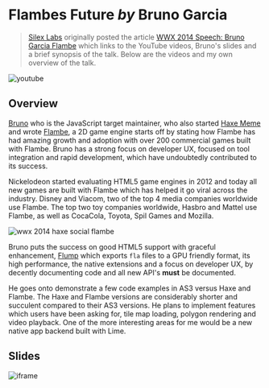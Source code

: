 [_template]: ../../templates/wwx/video.html
[date]: / "2014-07-07T15:18:52+01:00"
[modified]: / "2014-08-01T15:26:57+01:00"
[“”]: a ""
# Flambes Future _by_ Bruno Garcia

> [Silex Labs] originally posted the article [WWX 2014 Speech: Bruno Garcia Flambe][sl1]
> which links to the YouTube videos, Bruno's slides and a brief
> synopsis of the talk. Below are the videos and my own overview of the talk.

![youtube](oeoA8tWiAeQ)

## Overview

[Bruno][tw5] who is the JavaScript target maintainer, who also started
[Haxe Meme][l9] and wrote [Flambe][l10], a 2D game engine starts off by stating how
Flambe has had amazing growth and adoption with over 200 commercial games built 
with Flambe. Bruno has a strong focus on developer UX, focused on tool integration
and rapid development, which have undoubtedly contributed to its success.

Nickelodeon started evaluating HTML5 game engines in 2012 and today all new games
are built with Flambe which has helped it go viral across the industry. Disney and
Viacom, two of the top 4 media companies worldwide use Flambe. The top two toy
companies worldwide, Hasbro and Mattel use Flambe, as well as CocaCola, Toyota,
Spil Games and Mozilla.

![wwx 2014 haxe social flambe](/img/wwx/2014/switching-to-dart.jpg "Haxe is too mainstream!?!")

Bruno puts the success on good HTML5 support with graceful enhancement, [Flump][l11]
which exports `fla` files to a GPU friendly format, its high performance, the native
extensions and a focus on developer UX, by decently documenting code and all new API's
__must__ be documented.

He goes onto demonstrate a few code examples in AS3 versus Haxe and Flambe. The Haxe and Flambe
versions are considerably shorter and succulent compared to their AS3 versions. He plans
to implement features which users have been asking for, tile map loading, polygon 
rendering and video playback. One of the more interesting areas for me would be a
new native app backend built with Lime.

## Slides

![iframe](aduros.com/wwx-2014/#/)

[tw5]: https://twitter.com/b_garcia "b_garcia"

[l9]: http://haxememes.tumblr.com/ "Haxe Memes"
[l10]: https://github.com/aduros/flambe "Flambe on GitHub"
[l11]: https://github.com/threerings/flump "Export Flash .fla's to GPU friendly formats"
	
[silex labs]: http://www.silexlabs.org/ "Silex Labs"
[sl1]: http://www.silexlabs.org/wwx2014-speech-bruno-garcia-flambe/ "WWX2014 Speech : Bruno Garcia Flambe"